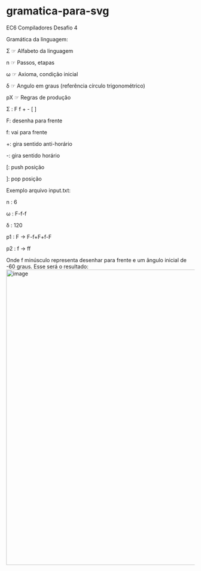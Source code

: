 # gramatica-para-svg
EC6 Compiladores Desafio 4

Gramática da linguagem:


Σ   ☞ Alfabeto da linguagem

n   ☞ Passos, etapas

ω   ☞ Axioma, condição inicial

δ   ☞ Angulo em graus (referência círculo trigonométrico)

pX  ☞ Regras de produção


Σ : F f + - [ ]


F: desenha para frente

f: vai para frente

+: gira sentido anti-horário

-: gira sentido horário

[: push posição

]: pop posição


Exemplo arquivo input.txt:

n : 6

ω : F-f-f

δ : 120

p1 : F -> F-f+F+f-F

p2 : f -> ff

Onde f minúsculo representa desenhar para frente e um ângulo inicial de -60 graus. Esse será o resultado:
<img width="788" alt="image" src="https://user-images.githubusercontent.com/59899335/165127246-20c1707b-2de8-49ae-8818-31f2b54797bc.png">

